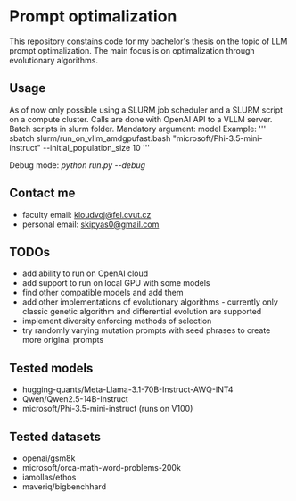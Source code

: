 # Prompt optimalization
This repository constains code for my bachelor's thesis on the topic of LLM prompt optimalization.
The main focus is on optimalization through evolutionary algorithms.

## Usage
As of now only possible using a SLURM job scheduler and a SLURM script on a compute cluster. 
Calls are done with OpenAI API to a VLLM server.
Batch scripts in slurm folder.
Mandatory argument: model
Example:
'''
sbatch slurm/run_on_vllm_amdgpufast.bash "microsoft/Phi-3.5-mini-instruct" --initial_population_size 10
'''

Debug mode: *python run.py --debug*

## Contact me
- faculty email: kloudvoj@fel.cvut.cz
- personal email: skipyas0@gmail.com

## TODOs
- add ability to run on OpenAI cloud
- add support to run on local GPU with some models
- find other compatible models and add them
- add other implementations of evolutionary algorithms - currently only classic genetic algorithm and differential evolution are supported
- implement diversity enforcing methods of selection
- try randomly varying mutation prompts with seed phrases to create more original prompts

## Tested models
- hugging-quants/Meta-Llama-3.1-70B-Instruct-AWQ-INT4
- Qwen/Qwen2.5-14B-Instruct
- microsoft/Phi-3.5-mini-instruct (runs on V100)

## Tested datasets
- openai/gsm8k
- microsoft/orca-math-word-problems-200k
- iamollas/ethos
- maveriq/bigbenchhard